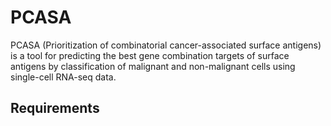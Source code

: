 # PCASA
PCASA (Prioritization of combinatorial cancer-associated surface antigens) is a tool for predicting the best gene combination targets of surface antigens by classification of malignant and non-malignant cells using single-cell RNA-seq data.

## Requirements
> 
